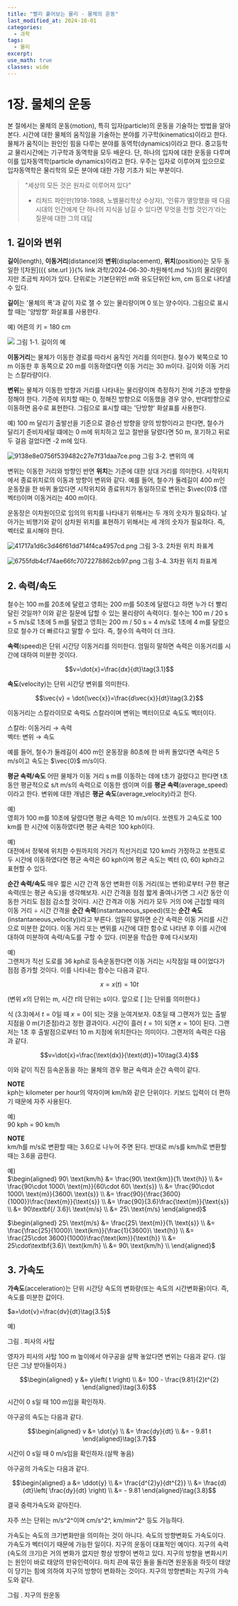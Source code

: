 ```yaml
---
title: "빨리 훝어보는 물리 - 물체의 운동"
last_modified_at: 2024-10-01
categories:
  - 과학
tags:
  - 물리
excerpt: 
use_math: true
classes: wide
---
```


# 1장. 물체의 운동

본 절에서는 물체의 운동(motion), 특히 입자(particle)의 운동을 기술하는 방법을 알아본다. 시간에 대한 물체의 움직임을 기술하는 분야를 기구학(kinematics)이라고 한다. 물체가 움직이는 원인인 힘을 다루는 분야를 동역학(dynamics)이라고 한다. 중고등학교 물리시간에는 기구학과 동역학을 모두 배운다. 단, 하나의 입자에 대한 운동을 다루며 이를 입자동역학(particle dynamics)이라고 한다. 우주는 입자로 이루어져 있으므로 입자동역학은 물리학의 모든 분야에 대한 가장 기초가 되는 부분이다.

> "세상의 모든 것은 원자로 이루어져 있다"
>
>   - 리처드 파인만(1918-1988, 노벨물리학상 수상자), '인류가 멸망했을 때 다음 시대의 인간에게 단 하나의 지식을 남길 수 있다면 무엇을 전할 것인가'라는 질문에 대한 그의 대답


## 1. 길이와 변위

**길이**(length), **이동거리**(distance)와 **변위**(displacement), **위치**(position)는 모두 동일한 ![차원]({{ site.url }}{% link 과학/2024-06-30-차원해석.md %})의 물리량이지만 조금씩 차이가 있다. 단위로는 기본단위인 m와 유도단위인 km, cm 등으로 나타낼 수 있다.

**길이**는 \'물체의 폭\'과 같이 자로 잴 수 있는 물리량이며 0 또는 양수이다. 그림으로 표시할 때는 '양방향' 화살표를 사용한다.

예) 어른의 키 = 180 cm

![](https://i.imgur.com/QhiPbpV.png)
그림 1-1. 길이의 예

**이동거리**는 물체가 이동한 경로를 따라서 움직인 거리를 의미한다. 철수가 북쪽으로 10 m 이동한 후 동쪽으로 20 m를 이동하였다면 이동 거리는 30 m이다. 길이와 이동 거리는 스칼라량이다.

**변위**는 물체가 이동한 방향과 거리를 나타내는 물리량이며 측정하기 전에 기준과 방향을 정해야 한다. 기준에 위치할 때는 0, 정해진 방향으로 이동했을 경우 양수, 반대방향으로 이동하면 음수로 표현한다. 그림으로 표시할 떄는 '단방향' 화살표를 사용한다.

예)
100 m 달리기 출발선을 기준으로 결승선 방향을 양의 방향이라고 한다면, 철수가 달리기 준비자세일 떄에는 0 m에 위치하고 있고 절반을 달렸다면 50 m, 포기하고 뒤로 두 걸음 걸었다면 -2 m에 있다.

![9138e8e0756f539482c27e7f31daa7ce.png](../../_resources/9138e8e0756f539482c27e7f31daa7ce.png)
그림 3-2. 변위의 예

변위는 이동한 거리와 방향인 반면 **위치**는 기준에 대한 상대 거리를 의미한다. 시작위치에서 종료위치로의 이동과 방향이 변위와 같다. 예를 들어, 철수가 둘레길이 400 m인 운동장을 한 바퀴 돌았다면 시작위치와 종료위치가 동일하므로 변위는 $\vec{0}$ (영벡터)이며 이동거리는 400 m이다.

운동장은 이차원이므로 임의의 위치를 나타내기 위해서는 두 개의 숫자가 필요하다. 날아가는 비행기와 같이 삼차원 위치를 표현하기 위해서는 세 개의 숫자가 필요하다. 즉, 벡터로 표시해야 한다.

![41717a1d6c3d46f61dd714f4ca4957cd.png](../../_resources/41717a1d6c3d46f61dd714f4ca4957cd.png)
그림 3-3. 2차원 위치 좌표계

![6755fdb4cf74ae66fc7072278862cb97.png](../../_resources/6755fdb4cf74ae66fc7072278862cb97.png)
그림 3-4. 3차원 위치 좌표계




## 2. 속력/속도
철수는 100 m를 20초에 달렸고 영희는 200 m를 50초에 달렸다고 하면 누가 더 빨리 달린 것일까? 이와 같은 질문에 답할 수 있는 물리량이 속력이다. 철수는 100 m / 20 s = 5 m/s로 1초에 5 m를 달렸고 영희는 200 m / 50 s = 4 m/s로 1초에 4 m를 달렸으므로 철수가 더 빠르다고 말할 수 있다. 즉, 철수의 속력이 더 크다.

**속력**(speed)은 단위 시간당 이동거리를 의미한다. 엄밀히 말하면 속력은 이동거리를 시간에 대하여 미분한 것이다.

$$v=\dot{x}=\frac{dx}{dt}\tag{3.1}$$

**속도**(velocity)는 단위 시간당 변위를 의미한다. 

$$\vec{v} = \dot{\vec{x}}=\frac{d\vec{x}}{dt}\tag{3.2}$$

이동거리는 스칼라이므로 속력도 스칼라이며 변위는 벡터이므로 속도도 벡터이다.

스칼라: 이동거리 $\rightarrow$ 속력  
벡터: 변위 $\rightarrow$ 속도

예를 들어, 철수가 둘레길이 400 m인 운동장을 80초에 한 바퀴 돌았다면 속력은 5 m/s이고 속도는 $\vec{0}$ m/s이다.

**평균 속력/속도**
어떤 물체가 이동 거리 s m를 이동하는 데에 t초가 걸렸다고 한다면 t초 동안 평균적으로 s/t m/s의 속력으로 이동한 셈이며 이를 **평균 속력**(average_speed)이라고 한다. 변위에 대한 개념은 **평균 속도**(average_velocity)라고 한다.

예)  
영희가 100 m를 10초에 달렸다면 평균 속력은 10 m/s이다.
쏘렌토가 고속도로 100 km를 한 시간에 이동하였다면 평균 속력은 100 kph이다.

예)  
대전에서 정북에 위치한 수원까지의 거리가 직선거리로 120 km라 가정하고 쏘렌토로 두 시간에 이동하였다면 평균 속력은 60 kph이며 평균 속도는 벡터 (0, 60) kph라고 표현할 수 있다.

**순간 속력/속도**
매우 짧은 시간 간격 동안 변화한 이동 거리(또는 변위)로부터 구한 평균 속력(또는 평균 속도)을 생각해보자. 시간 간격을 점점 짧게 줄여나가면 그 시간 동안 이동한 거리도 점점 감소할 것이다. 시간 간격과 이동 거리가 모두 거의 0에 근접할 때의 이동 거리 $\div$ 시간 간격을 **순간 속력**(instantaneous_speed)(또는 **순간 속도**(instantaneous_velocity))라고 부른다.
엄밀히 말하면 순간 속력은 이동 거리를 시간으로 미분한 값이다. 이동 거리 또는 변위를 시간에 대한 함수로 나타낸 후 이를 시간에 대하여 미분하여 속력/속도를 구할 수 있다. (미분을 학습한 후에 다시보자)

예)  
그랜저가 직선 도로를 36 kph로 등속운동한다면 이동 거리는 시작점일 때 0이었다가 점점 증가할 것이다. 이를 나타내는 함수는 다음과 같다.

$$x=x(t)=10t\tag{3.3}$$

(변위 $x$의 단위는 m, 시간 $t$의 단위는 s이다. 앞으로 [ ]는 단위를 의미한다.)

식 (3.3)에서 $t=0$일 때 $x=0$이 되는 것을 눈여겨보자. 0초일 때 그랜저가 있는 출발지점을 0 m(기준점)라고 정한 결과이다. 시간이 흘러 $t=1$이 되면 $x=10$이 된다. 그랜저는 1초 후 출발점으로부터 10 m 지점에 위치한다는 의미이다. 그랜저의 속력은 다음과 같다.

$$v=\dot{x}=\frac{\text{dx}}{\text{dt}}=10\tag{3.4}$$

이와 같이 직진 등속운동을 하는 물체의 경우 평균 속력과 순간 속력이 같다.

**NOTE**  
kph는 kilometer per hour의 약자이며 km/h와 같은 단위이다. 키보드 입력이 더 편하기 때문에 자주 사용된다.


예)  
90 kph = 90 km/h

**NOTE**  
km/h를 m/s로 변환할 때는 3.6으로 나누어 주면 된다. 반대로 m/s를 km/h로 변환할 때는 3.6을 곱한다.

예)  
$\begin{aligned}
90\ \text{km/h} &= \frac{90\ \text{km}}{1\ \text{h}} \\
&= \frac{90\cdot 1000\ \text{m}}{60\cdot 60\ \text{s}} \\
&= \frac{90\cdot 1000\ \text{m}}{3600\ \text{s}} \\
&= \frac{90}{\frac{3600}{1000}}\frac{\text{m}}{\text{s}} \\
&= \frac{90}{3.6}\frac{\text{m}}{\text{s}} \\
&= 90\textbf{/ 3.6}\ \text{m/s} \\
&= 25\ \text{m/s}
\end{aligned}$

$\begin{aligned}
25\ \text{m/s} &= \frac{25\ \text{m}}{1\ \text{s}} \\
&= \frac{\frac{25}{1000}\ \text{km}}{\frac{1}{3600}\ \text{h}} \\
&= \frac{25\cdot 3600}{1000}\frac{\text{km}}{\text{h}} \\
&= 25\cdot\textbf{3.6}\ \text{km/h} \\
&= 90\ \text{km/h} \\
\end{aligned}$




## 3. 가속도

**가속도**(acceleration)는 단위 시간당 속도의 변화량(또는 속도의 시간변화율)이다. 즉, 속도를 미분한 값이다.

$a=\dot{v}=\frac{dv}{dt}\tag{3.5}$

예)









그림 . 피사의 사탑

영자가 피사의 사탑 100 m 높이에서 야구공을 살짝 놓았다면 변위는 다음과 같다. (일단은 그냥 받아들이자.)

$$\begin{aligned}
y &= y\left( t \right) \\
&= 100 - \frac{9.81}{2}t^{2}
\end{aligned}\tag{3.6}$$

시간이 0 s일 때 100 m임을 확인하자.

야구공의 속도는 다음과 같다.

$$\begin{aligned}
v &= \dot{y} \\
&= \frac{dy}{dt} \\
&= - 9.81 t
\end{aligned}\tag{3.7}$$

시간이 0 s일 때 0 m/s임을 확인하자.(살짝 놓음)

야구공의 가속도는 다음과 같다.

$$\begin{aligned}
a &= \ddot{y} \\
&= \frac{d^{2}y}{dt^{2}} \\
&= \frac{d}{dt}\left( \frac{dy}{dt} \right) \\
&= - 9.81
\end{aligned}\tag{3.8}$$

결국 중력가속도와 같아진다.

자주 쓰는 단위는 m/s^2^이며 cm/s^2^, km/min^2^ 등도 가능하다.

가속도는 속도의 크기변화만을 의미하는 것이 아니다. 속도의 방향변화도 가속도이다. 가속도가 벡터이기 때문에 가능한 일이다. 지구의 운동이 대표적인 예이다. 지구의 속력(속도의 크기)은 거의 변화가 없지만 항상 방향이 변하고 있다. 지구의 방향을 변화시키는 원인이 바로 태양의 만유인력이다. 마치 끈에 묶인 돌을 돌리면 원운동을 하듯이 태양이 당기는 힘에 의하여 지구의 방향이 변화하는 것이다. 지구의 방향변화는 지구의 가속도와 같다.








그림 . 지구의 원운동





